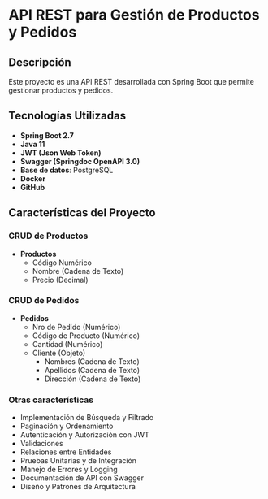 # API REST para Gestión de Productos y Pedidos

## Descripción

Este proyecto es una API REST desarrollada con Spring Boot que permite gestionar productos y pedidos.

## Tecnologías Utilizadas

- **Spring Boot 2.7**
- **Java 11**
- **JWT (Json Web Token)**
- **Swagger (Springdoc OpenAPI 3.0)**
- **Base de datos**: PostgreSQL
- **Docker**
- **GitHub**

## Características del Proyecto

### CRUD de Productos
- **Productos**
  - Código Numérico
  - Nombre (Cadena de Texto)
  - Precio (Decimal)

### CRUD de Pedidos
- **Pedidos**
  - Nro de Pedido (Numérico)
  - Código de Producto (Numérico)
  - Cantidad (Numérico)
  - Cliente (Objeto)
    - Nombres (Cadena de Texto)
    - Apellidos (Cadena de Texto)
    - Dirección (Cadena de Texto)

### Otras características
- Implementación de Búsqueda y Filtrado
- Paginación y Ordenamiento
- Autenticación y Autorización con JWT
- Validaciones
- Relaciones entre Entidades
- Pruebas Unitarias y de Integración
- Manejo de Errores y Logging
- Documentación de API con Swagger
- Diseño y Patrones de Arquitectura
